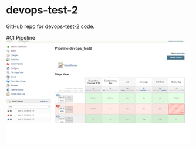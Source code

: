 # devops-test-2
GitHub repo for devops-test-2 code.

#CI Pipeline
![Alt Showing CI Pipeline](CIPipeline.png?raw=true "CI Pipeline View")